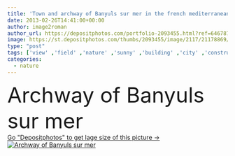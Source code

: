 ```yaml
---
title: 'Town and archway of Banyuls sur mer in the french mediterranean coast'
date: 2013-02-26T14:41:00+00:00
author: image2roman
author_url: https://depositphotos.com/portfolio-2093455.html?ref=64678756
image: https://st.depositphotos.com/thumbs/2093455/image/2117/21178869/api_thumb_450.jpg?forcejpeg=true
type: "post"
tags: ['view' ,'field' ,'nature' ,'sunny' ,'building' ,'city' ,'construction' ,'habitation' ,'pin' ,'culture' ,'france' ,'coast' ,'route' ,'landmark' ,'town' ,'europe' ,'south' ,'vineyard' ,'hill' ,'station' ,'voyage' ,'port' ,'maritime' ,'pins' ,'boats' ,'de' ,'vermilion' ,'hangar' ,'les' ,'pont' ,'catalan' ,'littoral' ,'ciel' ,'saison' ,'sur' ,'paysage' ,'arcades' ,'hiver' ,'mer' ,'languedoc roussillon' ,'quai' ,'rocher' ,'couleur' ,'voie' ,'immeuble' ,'vigne' ,'catalogne' ,'banyuls' ]
categories: 
  - nature
---
```

<div aling="center">
            <font size="60"> Archway of Banyuls sur mer</font>   
</div>
<div>
    <a href='https://st.depositphotos.com/thumbs/2093455/image/2117/21178869/api_thumb_450.jpg?forcejpeg=true?ref=64678756' target=_blank > Go "Depositphotos" to get lage size of this picture ->
        <img href='https://st.depositphotos.com/thumbs/2093455/image/2117/21178869/api_thumb_450.jpg?forcejpeg=true?ref=64678756' src='https://st.depositphotos.com/2093455/2117/i/950/depositphotos_21178869-stock-photo-town-and-archway-of-banyuls.jpg?forcejpeg=true' alt='Archway of Banyuls sur mer' >
    </a>
</div>
